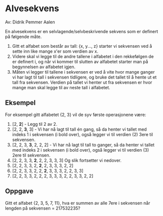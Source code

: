 # Alvesekvens

Av: Didrik Pemmer Aalen

En alvesekvens er en selvlagende/selvbeskrivende sekvens som er definert på følgende måte.

1. Gitt et alfabet som består av tall: {x, y..., z} starter vi sekvensen ved å sette inn like mange x'er som verdien av x.
2. Videre skal vi legge til de andre tallene i alfabetet i den rekkefølgen de er definert i, og når vi kommer til slutten av alfabetet starter man på begynnelsen av alfabetet igjen.
3. Måten vi legger til tallene i sekvensen er ved å vite hvor mange ganger vi har lagt til tall i sekvensen tidligere, og bruke det tallet til å hente ut et tall fra sekvensen. Verdien på tallet vi henter ut fra sekvensen er hvor mange man skal legge til av neste tall i alfabetet.

## Eksempel

For eksempel gitt alfabetet {2, 3} vil de syv første operasjonene være: 

1. [2, **2**] - Legg til 2 av 2.
2. [2, 2, **3**, 3] - Vi har nå lagt til tall én gang, så da henter vi tallet med indeks 1 i sekvensen (i bold over), også legger vi til verdien (2) 3ere til sekvensen.
3. [2, 2, 3, **3**, 2, 2, 2] - Vi har nå lagt til tall to ganger, så da henter vi tallet med indeks 2 i sekvensen (i bold over), også legger vi til verdien (3) 2ere til sekvensen.
4. [2, 2, 3, 3, **2**, 2, 2, 3, 3, 3] Og slik fortsetter vi nedover.
5. [2, 2, 3, 3, 2, **2**, 2, 3, 3, 3, 2, 2]
6. [2, 2, 3, 3, 2, 2, **2**, 3, 3, 3, 2, 2, 3, 3]
7. [2, 2, 3, 3, 2, 2, 2, 3, 3, 3, 2, 2, 3, 3, 2, 2]

## Oppgave

Gitt et alfabet {2, 3, 5, 7, 11}, hva er summen av alle 7ere i sekvensen når lengden på sekvensen = 217532235?